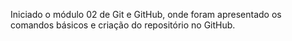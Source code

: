 Iniciado o módulo 02 de Git e GitHub, onde foram apresentado os comandos básicos e criação do repositório no GitHub.
